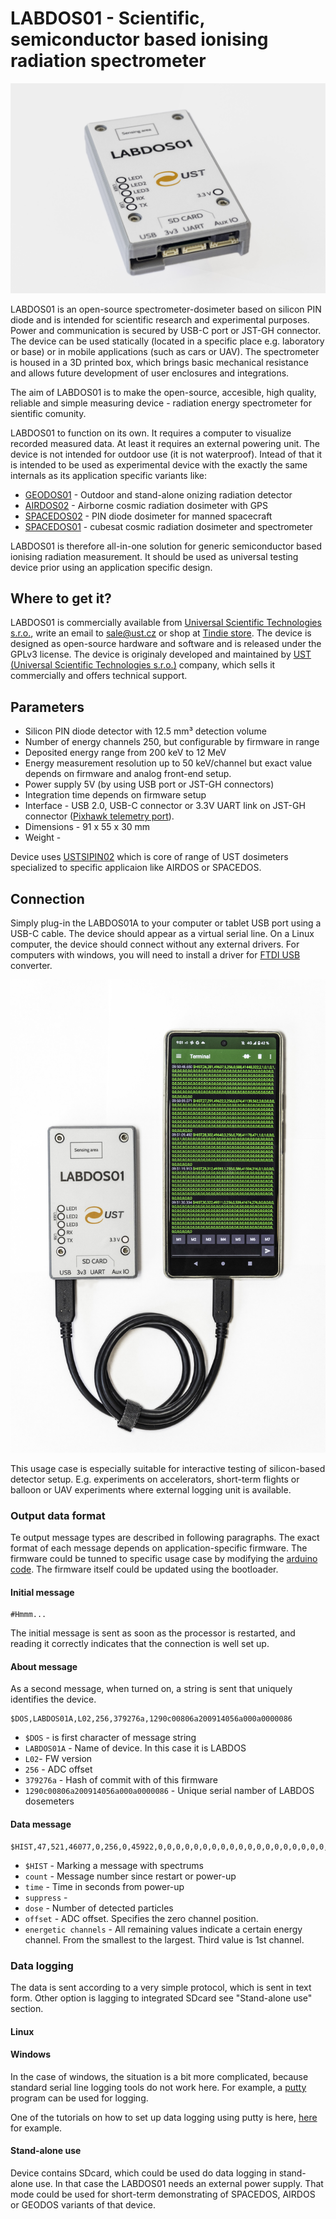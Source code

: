 # LABDOS01 - Scientific, semiconductor based ionising radiation spectrometer

![LABDOS01 back panel](/doc/LABDOS01.jpg "LABDOS01A on table")

LABDOS01 is an open-source spectrometer-dosimeter based on silicon PIN diode and is intended for scientific research and experimental purposes. Power and communication is secured by USB-C port or JST-GH connector. The device can be used statically (located in a specific place e.g. laboratory or base) or in mobile applications (such as cars or UAV). The spectrometer is housed in a 3D printed box, which brings basic mechanical resistance and allows future development of user enclosures and integrations.

The aim of LABDOS01 is to make the open-source, accesible, high quality, reliable and simple measuring device - radiation energy spectrometer for sientific comunity.

LABDOS01 to function on its own. It requires a computer to visualize recorded measured data. At least it requires an external powering unit. The device is not intended for outdoor use (it is not waterproof).
Intead of that it is intended to be used as experimental device with the exactly the same internals as its application specific variants like:

 * [GEODOS01](https://github.com/UniversalScientificTechnologies/GEODOS01) - Outdoor and stand-alone onizing radiation detector
 * [AIRDOS02](https://github.com/UniversalScientificTechnologies/AIRDOS02) - Airborne cosmic radiation dosimeter with GPS
 * [SPACEDOS02](https://github.com/UniversalScientificTechnologies/SPACEDOS02) - PIN diode dosimeter for manned spacecraft
 * [SPACEDOS01](https://github.com/UniversalScientificTechnologies/SPACEDOS01) - cubesat cosmic radiation dosimeter and spectrometer

LABDOS01 is therefore all-in-one solution for generic semiconductor based ionising radiation measurement. It should be used as universal testing device prior using an application specific design.

## Where to get it?

LABDOS01 is commercially available from [Universal Scientific Technologies s.r.o.](https://www.ust.cz/), write an email to sale@ust.cz or shop at [Tindie store](https://www.tindie.com/products/ust/labdos01-open-source-laboratory-dosimeter/).
The device is designed as open-source hardware and software and is released under the GPLv3 license. The device is originaly developed and maintained by [UST (Universal Scientific Technologies s.r.o.)](www.ust.cz) company, which sells it commercially and offers technical support.

## Parameters

 * Silicon PIN diode detector with 12.5 mm³ detection volume
 * Number of energy channels 250, but configurable by firmware in range
 * Deposited energy range from 200 keV to 12 MeV
 * Energy measurement resolution up  to 50 keV/channel but exact value depends on firmware and analog front-end setup.
 * Power supply 5V (by using USB port or JST-GH connectors)
 * Integration time depends on firmware setup
 * Interface - USB 2.0, USB-C connector or 3.3V UART link on JST-GH connector ([Pixhawk telemetry port](https://github.com/pixhawk/Pixhawk-Standards/blob/master/DS-009%20Pixhawk%20Connector%20Standard.pdf)).
 * Dimensions - 91 x 55 x 30 mm
 * Weight -

Device uses [USTSIPIN02](https://github.com/ust-modules/USTSIPIN02) which is core of range of UST dosimeters specialized to specific applicaion like AIRDOS or SPACEDOS.

## Connection

Simply plug-in the LABDOS01A to your computer or tablet USB port using a USB-C cable. The device should appear as a virtual serial line. On a Linux computer, the device should connect without any external drivers. For computers with windows, you will need to install a driver for [FTDI USB](https://ftdichip.com/drivers/) converter.


![LABDOS01 smartphone connection](/doc/LABDOS01A_smartphone-tablet_connection.jpg
 "LABDOS01A connected to a smartphone")

This usage case is especially suitable for interactive testing of silicon-based detector setup. E.g. experiments on accelerators, short-term flights or balloon or UAV experiments where external logging unit is available.

### Output data format

Te output message types are described in following paragraphs. The exact format of each message depends on application-specific firmware. The firmware could be tunned to specific usage case by modifying the [arduino code](https://github.com/UniversalScientificTechnologies/LABDOS01/tree/LABDOS01A/fw). The firmware itself could be updated using the bootloader.

#### Initial message

```
#Hmmm...
```
The initial message is sent as soon as the processor is restarted, and reading it correctly indicates that the connection is well set up.

#### About message

As a second message, when turned on, a string is sent that uniquely identifies the device.

```
$DOS,LABDOS01A,L02,256,379276a,1290c00806a200914056a000a0000086
```
* `$DOS` - is first character of message string
* `LABDOS01A` - Name of device. In this case it is LABDOS
* `L02`- FW version
* `256` - ADC offset
* `379276a` - Hash of commit with of this firmware
* `1290c00806a200914056a000a0000086` - Unique serial namber of LABDOS dosemeters

#### Data message

```
$HIST,47,521,46077,0,256,0,45922,0,0,0,0,0,0,0,0,0,0,0,0,0,0,0,0,0,0,0,0,0,0,0,0,0,0,0,0,0,0,0,0,0,0,0,0,0,0,0,0,0,0,0,0,0,0,0,0,0,0,0,0,0,0,0,0,0,0,0,0,0,0,0,0,0,0,0,0,0,0,0,0,0,0,0,0,0,0,0,0,0,0,0,0,0,0,0,0,0,0,0,0,0,0,0,0,0,0,0,0,0,0,0,0,0,0,0,0,0,0,0,0,0,0,0,0,0,0,0,0,0,0,0,0,0,0,0,0,0,0,0,0,0,0,0,0,0,0,0,0,0,0,0,0,0,0,0,0,0,0,0,0,0,0,0,0,0,0,0,0,0,0,0,0,0,0,0,0,0,0,0,0,0,0,0,0,0,0,0,0,0,0,0,0,0,0,0,0,0,0,0,0,0,0,0,0,0,0,0,0,0,0,0,0,0,0,0,0,0,0,0,0,0,0,0,0,0,0,0,0,0,0,0,0,0,0,0,0,0,0,0,0,0,0,0,0,0,0,0,0,0,0,0,0,0,0,0,0,0,0
```

* `$HIST` - Marking a message with spectrums
* `count` - Message number since restart or power-up
* `time` - Time in seconds from power-up
* `suppress` -
* `dose` - Number of detected particles
* `offset` - ADC offset. Specifies the zero channel position.
* `energetic channels` - All remaining values indicate a certain energy channel. From the smallest to the largest. Third value is 1st channel. 

### Data logging

The data is sent according to a very simple protocol, which is sent in text form. Other option is lagging to integrated SDcard see "Stand-alone use" section.

#### Linux


#### Windows

In the case of windows, the situation is a bit more complicated, because standard serial line logging tools do not work here. For example, a [putty](https://www.putty.org/) program can be used for logging.

One of the tutorials on how to set up data logging using putty is here, [here](https://my.kualo.com/knowledgebase/?kbcat=0&article=888) for example.

#### Stand-alone use

Device contains SDcard, which could be used do data logging in stand-alone use. In that case the LABDOS01 needs an external power supply.
That mode could be used for short-term demonstrating of SPACEDOS, AIRDOS or GEODOS variants of that device.  
